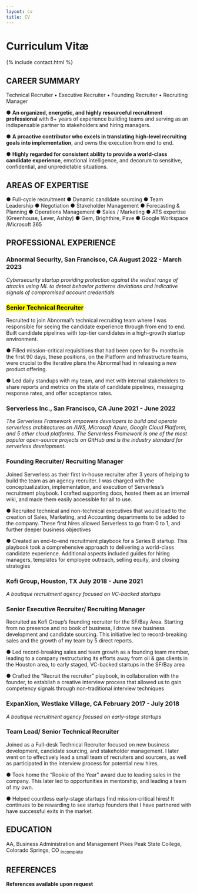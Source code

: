 ```yaml
---
layout: cv
title: CV
---
```


# Curriculum Vitæ

{% include contact.html %}

## CAREER SUMMARY
Technical Recruiter • Executive Recruiter • Founding Recruiter • Recruiting Manager

● <strong>An organized, energetic, and highly resourceful recruitment professional </strong> with 6+ years of experience
building teams and serving as an indispensable partner to stakeholders and hiring managers.

● <strong>A proactive contributor who excels in translating high-level recruiting goals into implementation</strong>, and
owns the execution from end to end.

● <strong>Highly regarded for consistent ability to provide a world-class candidate experience</strong>, emotional
intelligence, and decorum to sensitive, confidential, and unpredictable situations.

## AREAS OF EXPERTISE
● Full-cycle recruitment
● Dynamic candidate sourcing
● Team Leadership
● Negotiation
● Stakeholder Management
● Forecasting & Planning
● Operations Management
● Sales / Marketing
● ATS expertise (Greenhouse,
Lever, Ashby)
● Gem, Brighthire, Pave
● Google Workspace
/Microsoft 365

## PROFESSIONAL EXPERIENCE

### Abnormal Security, San Francisco, CA August 2022 - March 2023
<em>Cybersecurity startup providing protection against the widest range of attacks using ML to detect behavior patterns
deviations and indicative signals of compromised account credentials</em>

### <mark>Senior Technical Recruiter
Recruited to join Abnormal’s technical recruiting team where I was responsible for seeing the candidate
experience through from end to end. Built candidate pipelines with top-tier candidates in a high-growth startup
environment.

● Filled mission-critical requisitions that had been open for 9+ months in the first 90 days, these
positions, on the Platform and Infrastructure teams, were crucial to the iterative plans the Abnormal had
in releasing a new product offering.

● Led daily standups with my team, and met with internal stakeholders to share reports and metrics on
the state of candidate pipelines, messaging response rates, and offer acceptance rates.</mark>

### Serverless Inc., San Francisco, CA June 2021 - June 2022
<em>The Serverless Framework empowers developers to build and operate serverless architectures on AWS, Microsoft
Azure, Google Cloud Platform, and 5 other cloud platforms. The Serverless Framework is one of the most popular
open-source projects on GitHub and is the industry standard for serverless development.</em>

### Founding Recruiter/ Recruiting Manager
Joined Serverless as their first in-house recruiter after 3 years of helping to build the team as an agency
recruiter. I was charged with the conceptualization, implementation, and execution of Serverless’s recruitment
playbook. I crafted supporting docs, hosted them as an internal wiki, and made them easily accessible for all to
use.

● Recruited technical and non-technical executives that would lead to the creation of Sales, Marketing,
and Accounting departments to be added to the company. These first hires allowed Serverless to go
from 0 to 1, and further deeper business objectives

● Created an end-to-end recruitment playbook for a Series B startup. This playbook took a
comprehensive approach to delivering a world-class candidate experience. Additional aspects included
guides for hiring managers, templates for employee outreach, selling equity, and closing strategies

### Kofi Group, Houston, TX July 2018 - June 2021
<em>A boutique recruitment agency focused on VC-backed startups</em>

### Senior Executive Recruiter/ Recruiting Manager
Recruited as Kofi Group’s founding recruiter for the SF/Bay Area. Starting from no presence and no book of
business, I drove new business development and candidate sourcing. This initiative led to record-breaking
sales and the growth of my team by 5 direct reports.

● Led record-breaking sales and team growth as a founding team member, leading to a company
restructuring its efforts away from oil & gas clients in the Houston area, to early staged, VC-backed
startups in the SF/Bay area

● Crafted the “Recruit the recruiter” playbook, in collaboration with the founder, to establish a creative
interview process that allowed us to gain competency signals through non-traditional interview
techniques

### ExpanXion, Westlake Village, CA February 2017 - July 2018
<em>A boutique recruitment agency focused on early-stage startups</em>

### Team Lead/ Senior Technical Recruiter
Joined as a Full-desk Technical Recruiter focused on new business development, candidate sourcing, and
stakeholder management. I later went on to effectively lead a small team of recruiters and sourcers, as well as
participated in the interview process for potential new hires.

● Took home the “Rookie of the Year” award due to leading sales in the company. This later led to
opportunities in mentorship, and leading a team of my own.

● Helped countless early-stage startups find mission-critical hires! It continues to be rewarding to see
startup founders that I have partnered with have successful exits in the market.

## EDUCATION
AA, Business Administration and Management
Pikes Peak State College, Colorado Springs, CO
<sub>Incomplete</sub>

## REFERENCES
<strong> References available upon request </strong>



